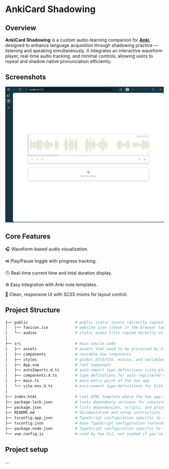 # AnkiCard Shadowing 

## Overview
<b>AnkiCard Shadowing</b> is a custom audio-learning companion for [<b>Anki</b>](https://github.com/ankitects/anki), designed to enhance language acquisition through shadowing practice — listening and speaking simultaneously.
It integrates an interactive waveform player, real-time audio tracking, and minimal controls, allowing users to repeat and shadow native pronunciation efficiently.

## Screenshots
![AnkiCard-Shadowing](./demo/AnkiCard-Shadowing.png)


## Core Features
🎧 Waveform-based audio visualization.

⏯️ Play/Pause toggle with progress tracking.

🕒 Real-time current time and total duration display.

⚙️ Easy integration with Anki note templates.

🎨 Clean, responsive UI with SCSS mixins for layout control.


## Project Structure

```bash
├── public                     # public static assets (directly copied)
│   │── favicon.ico            # website icon (shown in the browser tab)
│   └── audios                 # static audio files copied directly on build
│
├── src                        # main source code
│   ├── assets                 # assets that need to be processed by Vite(images, fonts, SVG)
│   ├── components             # reusable Vue components
│   ├── styles                 # global SCSS/CSS, mixins, and variables
│   ├── App.vue                # root component
│   ├── autoImports.d.ts       # auto-import type definitions (vite-plugin-auto-import)
│   ├── components.d.ts        # type definitions for auto-registered components
│   ├── main.ts                # main entry point of the Vue app
│   └── vite-env.d.ts          # environment type definitions for Vite
│
├── index.html                 # root HTML template where the Vue app mounts
├── package-lock.json          # locks dependency versions for consistent builds
├── package.json               # lists dependencies, scripts, and project metadata
├── README.md                  # documentation and setup instructions
├── tsconfig.app.json          # TypeScript configuration specific to the app
├── tsconfig.json              # base TypeScript configuration (extends tsconfig.app.json)
├── package.node.json          # TypeScript configuration specific to the node
└── vue.config.js              # used by Vue CLI, not needed if you’re using Vite
```

## Project setup
...
